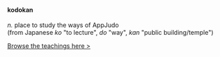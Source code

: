 #### kodokan
*n.* place to study the ways of AppJudo  
(from Japanese *ko* "to lecture", *do* "way", *kan* "public building/temple")

<a href="https://github.com/appjudo/u/wiki">Browse the teachings here &gt;</a>
